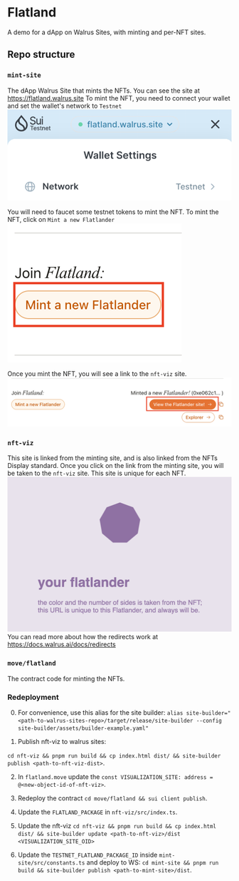 # Flatland
A demo for a dApp on Walrus Sites, with minting and per-NFT sites.

## Repo structure

### `mint-site`
The dApp Walrus Site that mints the NFTs. You can see the site at https://flatland.walrus.site
To mint the NFT, you need to connect your wallet and set the wallet's network to `Testnet`
![wallet-testnet](./doc-assets/wallet.png)

You will need to faucet some testnet tokens to mint the NFT. To mint the NFT, click on `Mint a new Flatlander`
![mint](./doc-assets/mint.png)

Once you mint the NFT, you will see a link to the `nft-viz` site.
![nft-viz-link](./doc-assets/nft-viz-link.png)

### `nft-viz`
This site is linked from the minting site, and is also linked from the NFTs Display standard.
Once you click on the link from the minting site, you will be taken to the `nft-viz` site. This site is unique for each NFT.
![nft-viz](./doc-assets/nft-viz.png)
You can read more about how the redirects work at https://docs.walrus.ai/docs/redirects

### `move/flatland`
The contract code for minting the NFTs.

### Redeployment

0. For convenience, use this alias for the site builder: `alias site-builder="<path-to-walrus-sites-repo>/target/release/site-builder --config site-builder/assets/builder-example.yaml"`

1. Publish nft-viz to walrus sites: 

`cd nft-viz && pnpm run build && cp index.html dist/ && site-builder publish <path-to-nft-viz-dist>`.

2. In `flatland.move` update the `const VISUALIZATION_SITE: address = @<new-object-id-of-nft-viz>`.

3. Redeploy the contract `cd move/flatland && sui client publish`.

4. Update the `FLATLAND_PACKAGE` in `nft-viz/src/index.ts`.

5. Update the nft-viz `cd nft-viz && pnpm run build && cp index.html dist/ && site-builder update <path-to-nft-viz>/dist <VISUALIZATION_SITE_OID>`

6. Update the `TESTNET_FLATLAND_PACKAGE_ID` inside `mint-site/src/constants.ts` and deploy to WS: `cd mint-site && pnpm run build && site-builder publish <path-to-mint-site>/dist`.